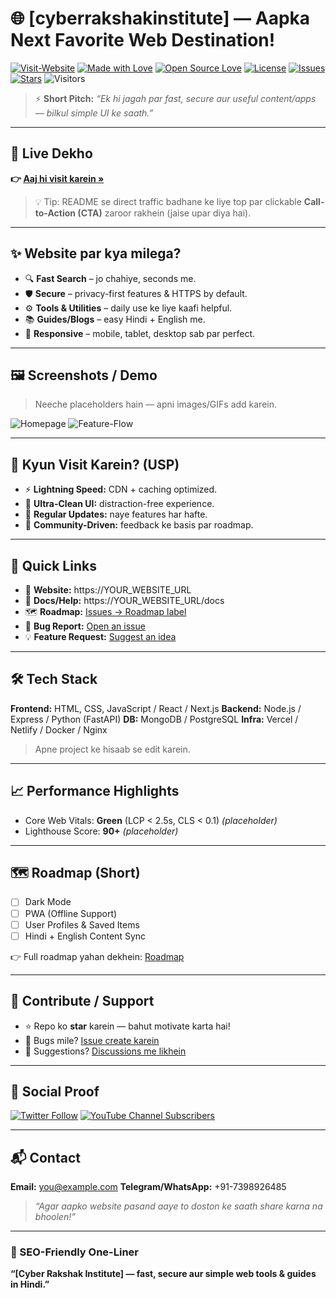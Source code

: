 # 🌐 **\[cyberrakshakinstitute]** — Aapka Next Favorite Web Destination!

[![Visit-Website](https://img.shields.io/badge/Visit%20Website-Click%20Here-blue?logo=google-chrome)](https://www.cyberrakshakinstitute.com)
[![Made with Love](https://img.shields.io/badge/Made%20with-%E2%9D%A4-red)](#)
[![Open Source Love](https://badges.frapsoft.com/os/v2/open-source.svg?v=103)](#)
[![License](https://img.shields.io/badge/License-MIT-green.svg)](LICENSE)
[![Issues](https://img.shields.io/github/issues/YOUR_GITHUB_USERNAME/YOUR_REPO.svg)](https://github.com/YOUR_GITHUB_USERNAME/YOUR_REPO/issues)
[![Stars](https://img.shields.io/github/stars/YOUR_GITHUB_USERNAME/YOUR_REPO.svg?style=social)](https://github.com/YOUR_GITHUB_USERNAME/YOUR_REPO)
![Visitors](https://visitor-badge.laobi.icu/badge?page_id=YOUR_GITHUB_USERNAME.YOUR_REPO)

> ⚡ **Short Pitch:** *“Ek hi jagah par fast, secure aur useful content/apps — bilkul simple UI ke saath.”*

---

## 🚀 Live Dekho

**👉 [Aaj hi visit karein »](https://www.cyberrakshakinstitute.com)**

> 💡 Tip: README se direct traffic badhane ke liye top par clickable **Call-to-Action (CTA)** zaroor rakhein (jaise upar diya hai).

---

## ✨ Website par kya milega?

* 🔍 **Fast Search** – jo chahiye, seconds me.
* 🛡️ **Secure** – privacy-first features & HTTPS by default.
* ⚙️ **Tools & Utilities** – daily use ke liye kaafi helpful.
* 📚 **Guides/Blogs** – easy Hindi + English me.
* 📱 **Responsive** – mobile, tablet, desktop sab par perfect.

---

## 🖼️ Screenshots / Demo

> Neeche placeholders hain — apni images/GIFs add karein.

![Homepage](https://placehold.co/1200x600?text=Homepage+Screenshot)
![Feature-Flow](https://placehold.co/1200x600?text=Feature+Flow+GIF)

---

## 💎 Kyun Visit Karein? (USP)

* ⚡ **Lightning Speed:** CDN + caching optimized.
* 🧭 **Ultra-Clean UI:** distraction-free experience.
* 🧩 **Regular Updates:** naye features har hafte.
* 👐 **Community-Driven:** feedback ke basis par roadmap.

---

## 🧭 Quick Links

* 🔗 **Website:** https\://YOUR\_WEBSITE\_URL
* 📄 **Docs/Help:** https\://YOUR\_WEBSITE\_URL/docs
* 🗺️ **Roadmap:** [Issues → Roadmap label](https://github.com/YOUR_GITHUB_USERNAME/YOUR_REPO/labels/roadmap)
* 🐞 **Bug Report:** [Open an issue](https://github.com/YOUR_GITHUB_USERNAME/YOUR_REPO/issues/new?template=bug_report.md)
* 💡 **Feature Request:** [Suggest an idea](https://github.com/YOUR_GITHUB_USERNAME/YOUR_REPO/discussions)

---

## 🛠️ Tech Stack

**Frontend:** HTML, CSS, JavaScript / React / Next.js
**Backend:** Node.js / Express / Python (FastAPI)
**DB:** MongoDB / PostgreSQL
**Infra:** Vercel / Netlify / Docker / Nginx

> Apne project ke hisaab se edit karein.

---

## 📈 Performance Highlights

* Core Web Vitals: **Green** (LCP < 2.5s, CLS < 0.1) *(placeholder)*
* Lighthouse Score: **90+** *(placeholder)*

---

## 🗺️ Roadmap (Short)

* [ ] Dark Mode
* [ ] PWA (Offline Support)
* [ ] User Profiles & Saved Items
* [ ] Hindi + English Content Sync

👉 Full roadmap yahan dekhein: [Roadmap](https://github.com/YOUR_GITHUB_USERNAME/YOUR_REPO/labels/roadmap)

---

## 🤝 Contribute / Support

* ⭐ Repo ko **star** karein — bahut motivate karta hai!
* 🐛 Bugs mile? [Issue create karein](https://github.com/YOUR_GITHUB_USERNAME/YOUR_REPO/issues/new)
* 💬 Suggestions? [Discussions me likhein](https://github.com/YOUR_GITHUB_USERNAME/YOUR_REPO/discussions)

---

## 📣 Social Proof

[![Twitter Follow](https://img.shields.io/twitter/follow/YOUR_TWITTER_HANDLE?style=social)](#)
[![YouTube Channel Subscribers](https://img.shields.io/youtube/channel/subscribers/YOUR_CHANNEL_ID?style=social)](#)

---

## 📬 Contact

**Email:** [you@example.com](mailto:cyberrakshakinstitute@gmail.com)
**Telegram/WhatsApp:** +91-7398926485

> *“Agar aapko website pasand aaye to doston ke saath share karna na bhoolen!”*

---

### 🔖 SEO-Friendly One-Liner

**“\[Cyber Rakshak Institute] — fast, secure aur simple web tools & guides in Hindi.”**


